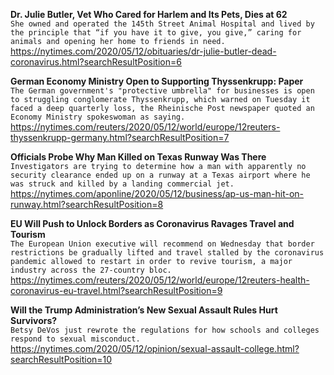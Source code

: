 **Dr. Julie Butler, Vet Who Cared for Harlem and Its Pets, Dies at 62**\
`She owned and operated the 145th Street Animal Hospital and lived by the principle that “if you have it to give, you give,” caring for animals and opening her home to friends in need.`\
https://nytimes.com/2020/05/12/obituaries/dr-julie-butler-dead-coronavirus.html?searchResultPosition=6

**German Economy Ministry Open to Supporting Thyssenkrupp: Paper**\
`The German government's "protective umbrella" for businesses is open to struggling conglomerate Thyssenkrupp, which warned on Tuesday it faced a deep quarterly loss, the Rheinische Post newspaper quoted an Economy Ministry spokeswoman as saying.`\
https://nytimes.com/reuters/2020/05/12/world/europe/12reuters-thyssenkrupp-germany.html?searchResultPosition=7

**Officials Probe Why Man Killed on Texas Runway Was There**\
`Investigators are trying to determine how a man with apparently no security clearance ended up on a runway at a Texas airport where he was struck and killed by a landing commercial jet.`\
https://nytimes.com/aponline/2020/05/12/business/ap-us-man-hit-on-runway.html?searchResultPosition=8

**EU Will Push to Unlock Borders as Coronavirus Ravages Travel and Tourism**\
`The European Union executive will recommend on Wednesday that border restrictions be gradually lifted and travel stalled by the coronavirus pandemic allowed to restart in order to revive tourism, a major industry across the 27-country bloc. `\
https://nytimes.com/reuters/2020/05/12/world/europe/12reuters-health-coronavirus-eu-travel.html?searchResultPosition=9

**Will the Trump Administration’s New Sexual Assault Rules Hurt Survivors?**\
`Betsy DeVos just rewrote the regulations for how schools and colleges respond to sexual misconduct.`\
https://nytimes.com/2020/05/12/opinion/sexual-assault-college.html?searchResultPosition=10

